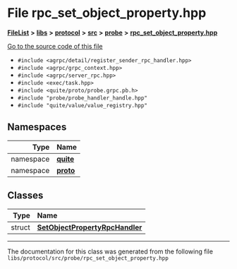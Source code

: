 

# File rpc\_set\_object\_property.hpp



[**FileList**](files.md) **>** [**libs**](dir_6719ab1f1f7655efc2fa43f7eb574fd1.md) **>** [**protocol**](dir_256d27db1e44b9b04d67f4c92d3fc698.md) **>** [**src**](dir_62c749a433f68b441b7c0425b5469d66.md) **>** [**probe**](dir_8a7b54f280cdd6b46c67f9938f379d86.md) **>** [**rpc\_set\_object\_property.hpp**](rpc__set__object__property_8hpp.md)

[Go to the source code of this file](rpc__set__object__property_8hpp_source.md)



* `#include <agrpc/detail/register_sender_rpc_handler.hpp>`
* `#include <agrpc/grpc_context.hpp>`
* `#include <agrpc/server_rpc.hpp>`
* `#include <exec/task.hpp>`
* `#include <quite/proto/probe.grpc.pb.h>`
* `#include "probe/probe_handler_handle.hpp"`
* `#include "quite/value/value_registry.hpp"`













## Namespaces

| Type | Name |
| ---: | :--- |
| namespace | [**quite**](namespacequite.md) <br> |
| namespace | [**proto**](namespacequite_1_1proto.md) <br> |


## Classes

| Type | Name |
| ---: | :--- |
| struct | [**SetObjectPropertyRpcHandler**](structquite_1_1proto_1_1SetObjectPropertyRpcHandler.md) <br> |



















































------------------------------
The documentation for this class was generated from the following file `libs/protocol/src/probe/rpc_set_object_property.hpp`

